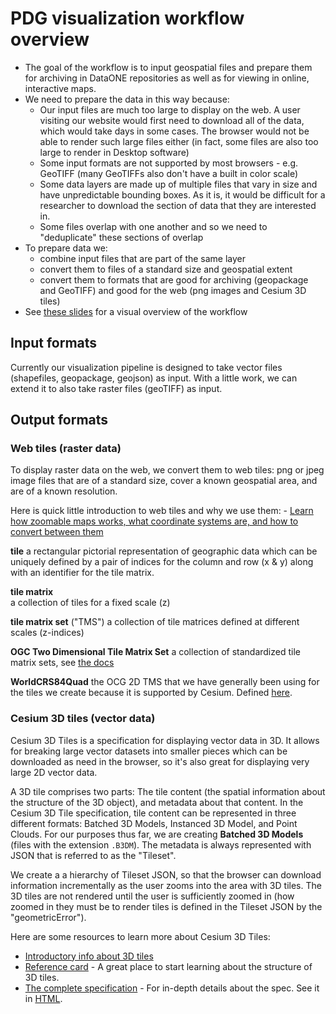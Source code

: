 # PDG visualization workflow overview

- The goal of the workflow is to input geospatial files and prepare them for archiving in DataONE repositories as well as for viewing in online, interactive maps.
- We need to prepare the data in this way because:
  - Our input files are much too large to display on the web. A user visiting our website would first need to download all of the data, which would take days in some cases. The browser would not be able to render such large files either (in fact, some files are also too large to render in Desktop software)
  - Some input formats are not supported by most browsers - e.g. GeoTIFF (many GeoTIFFs also don't have a built in color scale)
  - Some data layers are made up of multiple files that vary in size and have unpredictable bounding boxes. As it is, it would be difficult for a researcher to download the section of data that they are interested in.
  - Some files overlap with one another and so we need to "deduplicate" these sections of overlap
- To prepare data we:
  - combine input files that are part of the same layer
  - convert them to files of a standard size and geospatial extent
  - convert them to formats that are good for archiving (geopackage and GeoTIFF) and good for the web (png images and Cesium 3D tiles) 
- See [these slides](https://docs.google.com/presentation/d/13CSV7w8Ew7XoD0YrCcgGNvuh9DrLSsF-6fL16hJBWiE) for a visual overview of the workflow

## Input formats

Currently our visualization pipeline is designed to take vector files (shapefiles, geopackage, geojson) as input. With a little work, we can extend it to also take raster files (geoTIFF) as input.

## Output formats

### Web tiles (raster data)

To display raster data on the web, we convert them to web tiles: png or jpeg image files that are of a standard size, cover a known geospatial area, and are of a known resolution.

Here is quick little introduction to web tiles and why we use them: - [Learn how zoomable maps works, what coordinate systems are, and how to convert between them](https://www.maptiler.com/google-maps-coordinates-tile-bounds-projection/#3/-28.58/66.58)

**tile** 
a rectangular pictorial representation of geographic data which can be uniquely defined by a pair of indices for the column and row (x & y) along with an identifier for the tile matrix.

**tile matrix**  
a collection of tiles for a fixed scale (z)

**tile matrix set** ("TMS")
a collection of tile matrices defined at different scales (z-indices)

**OGC Two Dimensional Tile Matrix Set**
a collection of standardized tile matrix sets, see [the docs](https://docs.opengeospatial.org/is/17-083r2/17-083r2.html)

**WorldCRS84Quad**
the OCG 2D TMS that we have generally been using for the tiles we create because it is supported by Cesium. Defined [here](https://docs.opengeospatial.org/is/17-083r2/17-083r2.html#64).


### Cesium 3D tiles (vector data)

Cesium 3D Tiles is a specification for displaying vector data in 3D. It allows for breaking large vector datasets into smaller pieces which can be downloaded as need in the browser, so it's also great for displaying very large 2D vector data.

A 3D tile comprises two parts: The tile content (the spatial information about the structure of the 3D object), and metadata about that content. In the Cesium 3D Tile specification, tile content can be represented in three different formats: Batched 3D Models, Instanced 3D Model, and Point Clouds. For our purposes thus far, we are creating **Batched 3D Models** (files with the extension `.B3DM`). The metadata is always represented with JSON that is referred to as the "Tileset".

We create a a hierarchy of Tileset JSON, so that the browser can download information incrementally as the user zooms into the area with 3D tiles. The 3D tiles are not rendered until the user is sufficiently zoomed in (how zoomed in they must be to render tiles is defined in the Tileset JSON by the "geometricError").

Here are some resources to learn more about Cesium 3D Tiles:

- [Introductory info about 3D tiles](https://cesium.com/why-cesium/3d-tiles/)
- [Reference card](https://github.com/CesiumGS/3d-tiles/blob/main/3d-tiles-reference-card.pdf) - A great place to start learning about the structure of 3D tiles. 
- [The complete specification](https://github.com/CesiumGS/3d-tiles) - For in-depth details about the spec. See it in [HTML](https://docs.opengeospatial.org/cs/18-053r2/18-053r2.html).